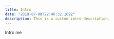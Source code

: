 ```yaml
---
title: Intro
date: "2019-07-08T22:40:32.169Z"
description: This is a custom intro description.
---
```

Intro me